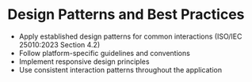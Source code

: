 # Design Patterns and Best Practices
- Apply established design patterns for common interactions (ISO/IEC 25010:2023 Section 4.2)
- Follow platform-specific guidelines and conventions
- Implement responsive design principles
- Use consistent interaction patterns throughout the application